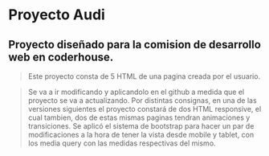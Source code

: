 # Proyecto Audi

## Proyecto diseñado para la comision de desarrollo web en coderhouse.

>Este proyecto consta de 5 HTML de una pagina creada por el usuario.

>Se va a ir modificando y aplicandolo en el github a medida que el proyecto se va a actualizando. Por distintas consignas, en una de las versiones siguientes el proyecto constará de dos HTML responsive, el cual tambien, dos de estas mismas paginas tendran animaciones y transiciones.
Se aplicó el sistema de bootstrap para hacer un par de modificaciones a la hora de tener la vista desde mobile y tablet, con los media query con las medidas respectivas del mismo.